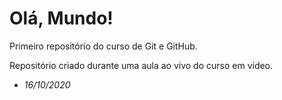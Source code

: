 # **Olá, Mundo!**
 Primeiro repositório do curso de Git e GitHub.

Repositório criado durante uma aula ao vivo do curso em vídeo. 

- *16/10/2020*
    